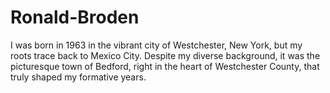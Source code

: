 # Ronald-Broden
I was born in 1963 in the vibrant city of Westchester, New York, but my roots trace back to Mexico City. Despite my diverse background, it was the picturesque town of Bedford, right in the heart of Westchester County, that truly shaped my formative years.
